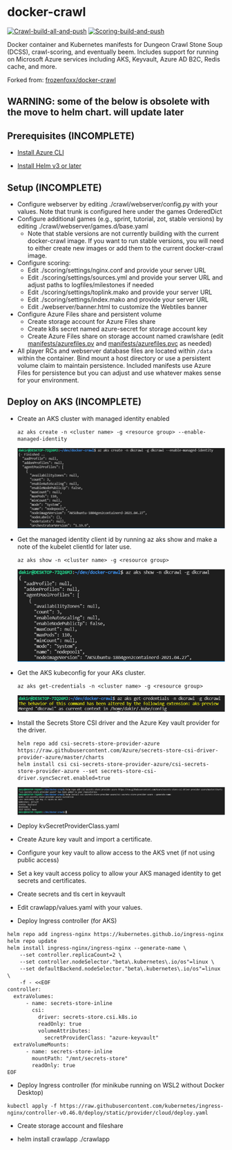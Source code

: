 # docker-crawl

[![Crawl-build-all-and-push](https://github.com/dkirby-ms/docker-crawl/actions/workflows/crawl-all-build.yml/badge.svg)](https://github.com/dkirby-ms/docker-crawl/actions/workflows/crawl-all-build.yml)
[![Scoring-build-and-push](https://github.com/dkirby-ms/docker-crawl/actions/workflows/scoring-build.yml/badge.svg)](https://github.com/dkirby-ms/docker-crawl/actions/workflows/scoring-build.yml)

Docker container and Kubernetes manifests for Dungeon Crawl Stone Soup (DCSS), crawl-scoring, and eventually beem. Includes support for running on Microsoft Azure services including AKS, Keyvault, Azure AD B2C, Redis cache, and more. 

Forked from: [frozenfoxx/docker-crawl](https://github.com/frozenfoxx/docker-crawl)

## WARNING: some of the below is obsolete with the move to helm chart. will update later

## Prerequisites (INCOMPLETE)

* [Install Azure CLI](https://docs.microsoft.com/en-us/cli/azure/install-azure-cli)

* [Install Helm v3 or later](https://helm.sh/docs/intro/install/)

## Setup (INCOMPLETE)

* Configure webserver by editing ./crawl/webserver/config.py with your values. Note that trunk is configured here under the games OrderedDict
* Configure additional games (e.g., sprint, tutorial, zot, stable versions) by editing ./crawl/webserver/games.d/base.yaml
  * Note that stable versions are not currently building with the current docker-crawl image. If you want to run stable versions, you will need to either create new images or add them to the current docker-crawl image.
* Configure scoring:
  * Edit ./scoring/settings/nginx.conf and provide your server URL
  * Edit ./scoring/settings/sources.yml and provide your server URL and adjust paths to logfiles/milestones if needed
  * Edit ./scoring/settings/toplink.mako and provide your server URL
  * Edit ./scoring/settings/index.mako and provide your server URL
  * Edit ./webserver/banner.html to customize the Webtiles banner
* Configure Azure Files share and persistent volume
  * Create storage account for Azure Files share
  * Create k8s secret named azure-secret for storage account key
  * Create Azure Files share on storage account named crawlshare (edit [manifests/azurefiles.pv](manifests/azurefiles.pv) and [manifests/azurefiles.pvc](manifests/azurefiles.pvc) as needed)
* All player RCs and webserver database files are located within `/data` within the container. Bind mount a host directory or use a persistent volume claim to maintain persistence. Included manifests use Azure Files for persistence but you can adjust and use whatever makes sense for your environment.

## Deploy on AKS (INCOMPLETE)

* Create an AKS cluster with managed identity enabled
  
  ```shell
  az aks create -n <cluster name> -g <resource group> --enable-managed-identity
  ```

  ![Screenshot showing az aks create](./docs/azakscreate.png)

* Get the managed identity client id by running az aks show and make a note of the kubelet clientId for later use.

  ```shell
  az aks show -n <cluster name> -g <resource group>
  ```

  ![Screenshot showing az aks show](./docs/azaksshow.png)

* Get the AKS kubeconfig for your AKs cluster.

  ```shell
  az aks get-credentials -n <cluster name> -g <resource group>
  ```

  ![Screenshot showing az aks get-credentials](./docs/azaksgetcreds.png)

* Install the Secrets Store CSI driver and the Azure Key vault provider for the driver.

  ```shell
  helm repo add csi-secrets-store-provider-azure https://raw.githubusercontent.com/Azure/secrets-store-csi-driver-provider-azure/master/charts
  helm install csi csi-secrets-store-provider-azure/csi-secrets-store-provider-azure --set secrets-store-csi-driver.syncSecret.enabled=true
  ```

  ![Screenshot showing helm install secrets csi](./docs/helminstallsecretscsi.png)

* Deploy kvSecretProviderClass.yaml

* Create Azure key vault and import a certificate.

* Configure your key vault to allow access to the AKS vnet (if not using public access)

* Set a key vault access policy to allow your AKS managed identity to get secrets and certificates.

* Create secrets and tls cert in keyvault

* Edit crawlapp/values.yaml with your values.

* Deploy Ingress controller (for AKS)

```shell
helm repo add ingress-nginx https://kubernetes.github.io/ingress-nginx
helm repo update
helm install ingress-nginx/ingress-nginx --generate-name \
    --set controller.replicaCount=2 \
    --set controller.nodeSelector."beta\.kubernetes\.io/os"=linux \
    --set defaultBackend.nodeSelector."beta\.kubernetes\.io/os"=linux \
    -f - <<EOF
controller:
  extraVolumes:
      - name: secrets-store-inline
        csi:
          driver: secrets-store.csi.k8s.io
          readOnly: true
          volumeAttributes:
            secretProviderClass: "azure-keyvault"
  extraVolumeMounts:
      - name: secrets-store-inline
        mountPath: "/mnt/secrets-store"
        readOnly: true
EOF
```

* Deploy Ingress controller (for minikube running on WSL2 without Docker Desktop)

```shell
kubectl apply -f https://raw.githubusercontent.com/kubernetes/ingress-nginx/controller-v0.46.0/deploy/static/provider/cloud/deploy.yaml
```

* Create storage account and fileshare

* helm install crawlapp ./crawlapp
